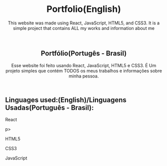 <header>

<h1>Portfolio(English)</h1>

<p>This website was made using React, JavaScript, HTML5, and CSS3. It is a simple project that contains ALL my works and information about me</p>
<br>

<h2>Portfólio(Portugês - Brasil)</h2>

<p>Esse website foi feito usando React, JavaScript, HTML5 e CSS3. É Um projeto simples que contém TODOS os meus trabalhos e informações sobre minha pessoa.</p>

</header>


<footer>
  <h2>Linguages used:(English)/Linguagens Usadas(Português - Brasil):</h2>
  <p>React</p>p>
  <p>HTML5</p>
  <p>CSS3</p>
  <p>JavaScript</p>
</footer>
